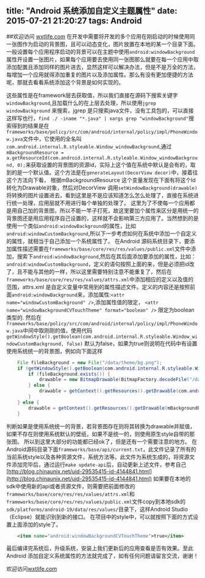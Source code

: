﻿title: "Android 系统添加自定义主题属性"
date: 2015-07-21 21:20:27
tags: Android
---
##欢迎访问 [wxtlife.com](http://www.wxtlife.com)
在开发中需要将开发的多个应用在刚启动的时候使用同一张图作为启动的背景图，且可以动态变化，图片放置在本地的某一个目录下面。
一般设置每个应用程序启动的背景可以在主题中使用`android:windowBackground`属性开设置一张图片，如果每个应用要去使用同一张图那么就要在每一个应用中取添加配置且添加同样的图片进去，显然这样可以解决办法，但是不是万全的方法，每增加一个应用就得添加重复的图片以及添加属性。那么有没有更加便捷的方法呢，那就去看看系统添加这个背景是如何实现的。
<!-- more --> 
这些属性是在framework层去获取值，所以我们直接在源码下搜索关键字`windowBackground`,且加载什么的在上层去处理，所以使用`jgrep windowBackground` 来搜索，jgrep 是只搜索java文件，没有工具包的，可以直接这样写也行，`find ./ -iname "*.java" | xargs grep "windowBackground"`搜索得到的结果是在`frameworks/base/policy/src/com/android/internal/policy/impl/PhoneWindow.java`文件中，它使用的全名叫`com.android.internal.R.styleable.Window_windowBackground`,通过`mBackgroundResource = a.getResourceId(com.android.internal.R.styleable.Window_windowBackground, 0);`来获取设置的背景图的资源id，实际上这个值在系统中默认是会有的，取到的是一个默认值。这个方法是在`generateLayout(DecorView decor)`中，接着往这个方法向下看， 根据mBackgroundResource 这个变量发现在下面有将这个Id转化为Drawable对象，然后对DecorView 调用`setWindowBackground(drawable)`将转换的图片设置进去，看到这里是不是应该知道怎么怎么处理了，直接在系统进行统一处理，应用层就不用进行每个单独的处理了。
这里为了不使每一个应用都是用自己加的背景图，所以不能一竿子打死，故这里要加个属性来区分是用统一的背景图还是用应用程序自己设置的，这样就不会影响第三方应用了。当然想到的是使用一个类似`android:windowBackground`的属性，比如`android:windowCustomBackground`,所以下一步考虑如何在系统中添加一个自定义的属性，就相当于自己添加一个系统属性了。
在Android 源码系统目录下，要添加属性描述需要在`frameworks/base/core/res/res/values/public.xml`文件中添加，搜索下`android:windowBackground`,然后在其后面添加要添加的属性，比如：`android:windowCustomBackground`，定义的语句按照上面的来，但是必须把id改了，且不能与其他的一样，所以这里需要特别注意不能重复了，然后在`frameworks/base/core/res/res/values/attrs.xml`中添加相应的定义以及值的范围，attrs.xml 是自定义变量中常用到的属性描述文件。定义的内容还是按照前面`android:windowBackground`来，添加属性:`<attr name="windowCustomBackground" />`,添加属性值的限定， `<attr name="windowBackgroundCVTouchTheme" format="boolean" />` 限定为boolean 类型的.
然后在`frameworks/base/policy/src/com/android/internal/policy/impl/PhoneWindow.java`中间中取刚刚的值，使用代码`getWindowStyle().getBoolean(com.android.internal.R.styleable.Window_windowCustomBackground, false)` 默认为false，如果为true则说明在代码中有设置使用系统统一的背景图，例如向下面这样
```java
    File fileBackground = new File("/data/theme/bg.png");
    if (getWindowStyle().getBoolean(com.android.internal.R.styleable.Window_windowBackgroundCVTouchTheme, false) == true) {
        if (fileBackground.exists()) {
            drawable = new BitmapDrawable(BitmapFactory.decodeFile("/data/theme/bg.png"));
        } else {
            drawable = getContext().getResources().getDrawable(com.android.internal.R.drawable.default_wallpaper);
        }
    } else {
        drawable = getContext().getResources().getDrawable(mBackgroundResource);
    }
```
判断如果是使用系统统一的背景，若背景图存在则将其转换为drawable并赋值，如果不存在则使用系统默认的壁纸，如果不是统一的，则使用原生style自带的那张图。
所以到这里大部分的功能都已经ok了，但是还有一个需要注意的地方。
在Android源码目录下面`frameworks/base/api/current.txt`，此文件记录了所有的当前系统style以及各种资源文件，系统方法等。此文件为系统生成的，将资源文件添加完毕后，通过运行`make update-api`后，自动更新上述文件，参考自己[http://blog.chinaunix.net/uid-29535415-id-4144841.html](http://blog.chinaunix.net/uid-29535415-id-4144841.html)
如果要在本地的sdk中使用新的api或者资源文件，则需要把前面修改的`frameworks/base/core/res/res/values/attrs.xml`和`frameworks/base/core/res/res/values/public.xml`文件copy到本地sdk的`sdk/platforms/android-19/data/res/values/`目录下，这样Android Studio（Eclipse）就能识别到新的接口。
在项目中的style中，可以就按照下面的方式设置上面添加的style了。
```xml
    <item name="android:windowBackgroundCVTouchTheme">true</item>
```
最后编译完系统后，升级系统，安装上我们更新后的应用查看是否有效果。至此Android 添加自定义系统属性的方法就完成了，如有任何问题请留言交流，谢谢！

欢迎访问[wxtlife.com](http://www.wxtlife.com/)